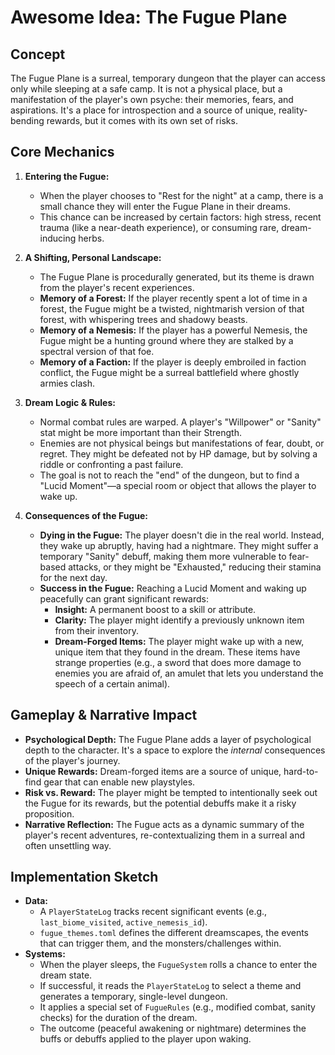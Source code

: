 # Awesome Idea: The Fugue Plane

## Concept

The Fugue Plane is a surreal, temporary dungeon that the player can access only while sleeping at a safe camp. It is not a physical place, but a manifestation of the player's own psyche: their memories, fears, and aspirations. It's a place for introspection and a source of unique, reality-bending rewards, but it comes with its own set of risks.

## Core Mechanics

1.  **Entering the Fugue:**
    *   When the player chooses to "Rest for the night" at a camp, there is a small chance they will enter the Fugue Plane in their dreams.
    *   This chance can be increased by certain factors: high stress, recent trauma (like a near-death experience), or consuming rare, dream-inducing herbs.

2.  **A Shifting, Personal Landscape:**
    *   The Fugue Plane is procedurally generated, but its theme is drawn from the player's recent experiences.
    *   **Memory of a Forest:** If the player recently spent a lot of time in a forest, the Fugue might be a twisted, nightmarish version of that forest, with whispering trees and shadowy beasts.
    *   **Memory of a Nemesis:** If the player has a powerful Nemesis, the Fugue might be a hunting ground where they are stalked by a spectral version of that foe.
    *   **Memory of a Faction:** If the player is deeply embroiled in faction conflict, the Fugue might be a surreal battlefield where ghostly armies clash.

3.  **Dream Logic & Rules:**
    *   Normal combat rules are warped. A player's "Willpower" or "Sanity" stat might be more important than their Strength.
    *   Enemies are not physical beings but manifestations of fear, doubt, or regret. They might be defeated not by HP damage, but by solving a riddle or confronting a past failure.
    *   The goal is not to reach the "end" of the dungeon, but to find a "Lucid Moment"—a special room or object that allows the player to wake up.

4.  **Consequences of the Fugue:**
    *   **Dying in the Fugue:** The player doesn't die in the real world. Instead, they wake up abruptly, having had a nightmare. They might suffer a temporary "Sanity" debuff, making them more vulnerable to fear-based attacks, or they might be "Exhausted," reducing their stamina for the next day.
    *   **Success in the Fugue:** Reaching a Lucid Moment and waking up peacefully can grant significant rewards:
        *   **Insight:** A permanent boost to a skill or attribute.
        *   **Clarity:** The player might identify a previously unknown item from their inventory.
        *   **Dream-Forged Items:** The player might wake up with a new, unique item that they found in the dream. These items have strange properties (e.g., a sword that does more damage to enemies you are afraid of, an amulet that lets you understand the speech of a certain animal).

## Gameplay & Narrative Impact

*   **Psychological Depth:** The Fugue Plane adds a layer of psychological depth to the character. It's a space to explore the *internal* consequences of the player's journey.
*   **Unique Rewards:** Dream-forged items are a source of unique, hard-to-find gear that can enable new playstyles.
*   **Risk vs. Reward:** The player might be tempted to intentionally seek out the Fugue for its rewards, but the potential debuffs make it a risky proposition.
*   **Narrative Reflection:** The Fugue acts as a dynamic summary of the player's recent adventures, re-contextualizing them in a surreal and often unsettling way.

## Implementation Sketch

*   **Data:**
    *   A `PlayerStateLog` tracks recent significant events (e.g., `last_biome_visited`, `active_nemesis_id`).
    *   `fugue_themes.toml` defines the different dreamscapes, the events that can trigger them, and the monsters/challenges within.
*   **Systems:**
    *   When the player sleeps, the `FugueSystem` rolls a chance to enter the dream state.
    *   If successful, it reads the `PlayerStateLog` to select a theme and generates a temporary, single-level dungeon.
    *   It applies a special set of `FugueRules` (e.g., modified combat, sanity checks) for the duration of the dream.
    *   The outcome (peaceful awakening or nightmare) determines the buffs or debuffs applied to the player upon waking.
